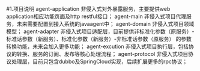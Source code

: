 #1.项目说明
	agent-application 非侵入式对外暴露服务，主要提供web application相应功能页面及http restful接口；
	agent-main 非侵入式项目代理服务，未来需要配置到接入系统的javaagent中；
	agent-domain 非侵入式项目领域模型；
	agent-adapter 非侵入式项目适配层，目前提供非标准化参数（原服务）-标准话参数（新服务）、标准化参数（新服务）-非标准话参数（原服务）
    	的参数转换功能，未来会加入更多功能；
	agent-excution 非侵入式项目执行层，包括协议的转换、服务的订阅、发布等核心处理流程；
	agent-protocol 非侵入式项目协议处理层，目前只包含dubbo及SpringCloud实现，后续扩展更多的rpc协议；
	